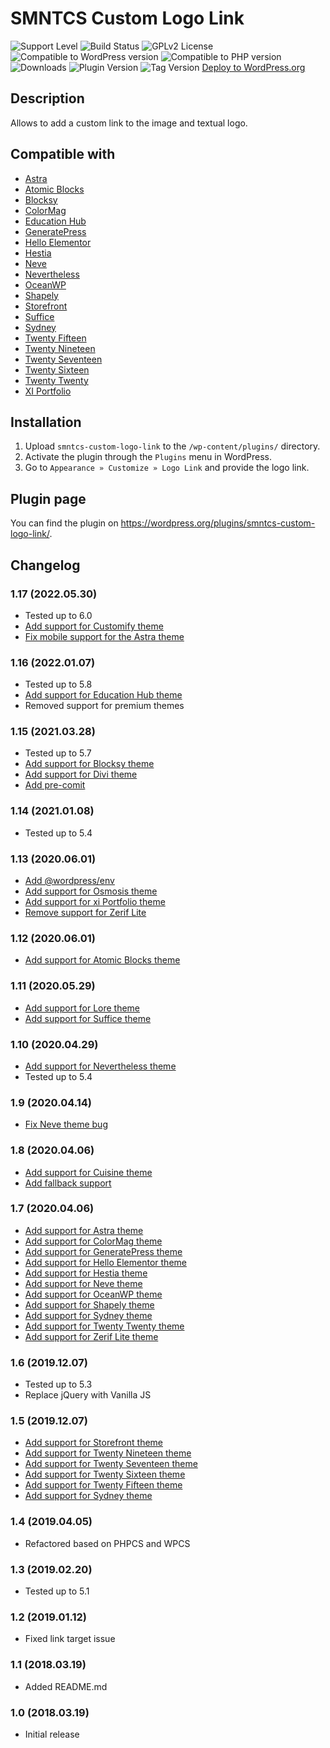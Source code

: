 # SMNTCS Custom Logo Link

![Support Level](https://img.shields.io/badge/support-active-green.svg)
![Build Status](https://github.com/nielslange/smntcs-custom-logo-link/actions/workflows/test.yml/badge.svg)
![GPLv2 License](https://img.shields.io/github/license/nielslange/smntcs-custom-logo-link.svg)
![Compatible to WordPress version](https://plugintests.com/plugins/smntcs-custom-logo-link/wp-badge.svg)
![Compatible to PHP version](https://plugintests.com/plugins/smntcs-custom-logo-link/php-badge.svg)
![Downloads](https://img.shields.io/wordpress/plugin/dt/smntcs-custom-logo-link.svg)
![Plugin Version](https://img.shields.io/wordpress/plugin/v/smntcs-custom-logo-link.svg)
![Tag Version](https://img.shields.io/github/tag/nielslange/smntcs-custom-logo-link.svg)
[Deploy to WordPress.org](https://github.com/nielslange/smntcs-custom-logo-link/workflows/Deploy%20to%20WordPress.org/badge.svg)

## Description

Allows to add a custom link to the image and textual logo.

## Compatible with

-   [Astra](https://wordpress.org/themes/astra/)
-   [Atomic Blocks](https://wordpress.org/themes/atomic-blocks/)
-   [Blocksy](https://wordpress.org/themes/blocksy/)
-   [ColorMag](https://wordpress.org/themes/colormag/)
-   [Education Hub](https://wordpress.org/themes/education-hub/)
-   [GeneratePress](https://wordpress.org/themes/generatepress/)
-   [Hello Elementor](https://wordpress.org/themes/hello-elementor/)
-   [Hestia](https://wordpress.org/themes/hestia/)
-   [Neve](https://wordpress.org/themes/neve/)
-   [Nevertheless](https://wordpress.org/themes/nevertheless/)
-   [OceanWP](https://wordpress.org/themes/oceanwp/)
-   [Shapely](https://wordpress.org/themes/shapely/)
-   [Storefront](https://wordpress.org/themes/storefront/)
-   [Suffice](https://wordpress.org/themes/suffice/)
-   [Sydney](https://wordpress.org/themes/sydney/)
-   [Twenty Fifteen](https://wordpress.org/themes/twentyfifteen/)
-   [Twenty Nineteen](https://wordpress.org/themes/twentynineteen/)
-   [Twenty Seventeen](https://wordpress.org/themes/twentyseventeen/)
-   [Twenty Sixteen](https://wordpress.org/themes/twentysixteen/)
-   [Twenty Twenty](https://wordpress.org/themes/twentytwenty/)
-   [XI Portfolio](https://wordpress.org/themes/xi-portfolio/)

## Installation

1. Upload `smntcs-custom-logo-link` to the `/wp-content/plugins/` directory.
2. Activate the plugin through the `Plugins` menu in WordPress.
3. Go to `Appearance » Customize » Logo Link` and provide the logo link.

## Plugin page

You can find the plugin on https://wordpress.org/plugins/smntcs-custom-logo-link/.

## Changelog

### 1.17 (2022.05.30)

-   Tested up to 6.0
-   [Add support for Customify theme](https://github.com/nielslange/smntcs-custom-logo-link/issues/75)
-   [Fix mobile support for the Astra theme](https://github.com/nielslange/smntcs-custom-logo-link/issues/79)

### 1.16 (2022.01.07)

-   Tested up to 5.8
-   [Add support for Education Hub theme](https://github.com/nielslange/smntcs-custom-logo-link/issues/64)
-   Removed support for premium themes

### 1.15 (2021.03.28)

-   Tested up to 5.7
-   [Add support for Blocksy theme](https://github.com/nielslange/smntcs-custom-logo-link/issues/50)
-   [Add support for Divi theme](https://github.com/nielslange/smntcs-custom-logo-link/issues/56)
-   [Add pre-comit](https://github.com/nielslange/smntcs-custom-logo-link/issues/58)

### 1.14 (2021.01.08)

-   Tested up to 5.4

### 1.13 (2020.06.01)

-   [Add @wordpress/env](https://github.com/nielslange/smntcs-custom-logo-link/issues/39)
-   [Add support for Osmosis theme](https://github.com/nielslange/smntcs-custom-logo-link/issues/34)
-   [Add support for xi Portfolio theme](https://github.com/nielslange/smntcs-custom-logo-link/issues/38)
-   [Remove support for Zerif Lite](https://github.com/nielslange/smntcs-custom-logo-link/issues/42)

### 1.12 (2020.06.01)

-   [Add support for Atomic Blocks theme](https://github.com/nielslange/smntcs-custom-logo-link/issues/31)

### 1.11 (2020.05.29)

-   [Add support for Lore theme](https://github.com/nielslange/smntcs-custom-logo-link/issues/28)
-   [Add support for Suffice theme](https://github.com/nielslange/smntcs-custom-logo-link/issues/27)

### 1.10 (2020.04.29)

-   [Add support for Nevertheless theme](https://github.com/nielslange/smntcs-custom-logo-link/issues/11)
-   Tested up to 5.4

### 1.9 (2020.04.14)

-   [Fix Neve theme bug](https://github.com/nielslange/smntcs-custom-logo-link/issues/9)

### 1.8 (2020.04.06)

-   [Add support for Cuisine theme](https://github.com/nielslange/smntcs-custom-logo-link/issues/7)
-   [Add fallback support](https://github.com/nielslange/smntcs-custom-logo-link/issues/7)

### 1.7 (2020.04.06)

-   [Add support for Astra theme](https://github.com/nielslange/smntcs-custom-logo-link/issues/5)
-   [Add support for ColorMag theme](https://github.com/nielslange/smntcs-custom-logo-link/issues/5)
-   [Add support for GeneratePress theme](https://github.com/nielslange/smntcs-custom-logo-link/issues/5)
-   [Add support for Hello Elementor theme](https://github.com/nielslange/smntcs-custom-logo-link/issues/5)
-   [Add support for Hestia theme](https://github.com/nielslange/smntcs-custom-logo-link/issues/5)
-   [Add support for Neve theme](https://github.com/nielslange/smntcs-custom-logo-link/issues/5)
-   [Add support for OceanWP theme](https://github.com/nielslange/smntcs-custom-logo-link/issues/5)
-   [Add support for Shapely theme](https://github.com/nielslange/smntcs-custom-logo-link/issues/5)
-   [Add support for Sydney theme](https://github.com/nielslange/smntcs-custom-logo-link/issues/5)
-   [Add support for Twenty Twenty theme](https://github.com/nielslange/smntcs-custom-logo-link/issues/5)
-   [Add support for Zerif Lite theme](https://github.com/nielslange/smntcs-custom-logo-link/issues/5)

### 1.6 (2019.12.07)

-   Tested up to 5.3
-   Replace jQuery with Vanilla JS

### 1.5 (2019.12.07)

-   [Add support for Storefront theme](https://github.com/nielslange/smntcs-custom-logo-link/issues/2)
-   [Add support for Twenty Nineteen theme](https://github.com/nielslange/smntcs-custom-logo-link/issues/2)
-   [Add support for Twenty Seventeen theme](https://github.com/nielslange/smntcs-custom-logo-link/issues/2)
-   [Add support for Twenty Sixteen theme](https://github.com/nielslange/smntcs-custom-logo-link/issues/2)
-   [Add support for Twenty Fifteen theme](https://github.com/nielslange/smntcs-custom-logo-link/issues/2)
-   [Add support for Sydney theme](https://github.com/nielslange/smntcs-custom-logo-link/issues/2)

### 1.4 (2019.04.05)

-   Refactored based on PHPCS and WPCS

### 1.3 (2019.02.20)

-   Tested up to 5.1

### 1.2 (2019.01.12)

-   Fixed link target issue

### 1.1 (2018.03.19)

-   Added README.md

### 1.0 (2018.03.19)

-   Initial release
